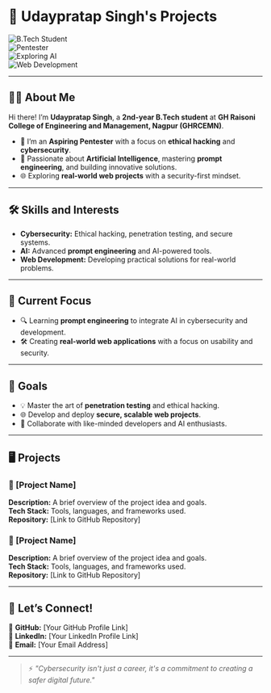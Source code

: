 # 🌟 Udaypratap Singh's Projects  

![B.Tech Student](https://img.shields.io/badge/B.Tech-CyberSecurity-blue)  
![Pentester](https://img.shields.io/badge/Aspiring-Pentester-green)  
![Exploring AI](https://img.shields.io/badge/Exploring-AI-orange)  
![Web Development](https://img.shields.io/badge/WebDevelopment-RealWorldProjects-red)  

---

## 👨‍💻 About Me  
Hi there! I’m **Udaypratap Singh**, a **2nd-year B.Tech student** at **GH Raisoni College of Engineering and Management, Nagpur (GHRCEMN)**.  

- 🚀 I’m an **Aspiring Pentester** with a focus on **ethical hacking** and **cybersecurity**.  
- 🤖 Passionate about **Artificial Intelligence**, mastering **prompt engineering**, and building innovative solutions.  
- 🌐 Exploring **real-world web projects** with a security-first mindset.  

---

## 🛠️ Skills and Interests  
- **Cybersecurity:** Ethical hacking, penetration testing, and secure systems.  
- **AI:** Advanced **prompt engineering** and AI-powered tools.  
- **Web Development:** Developing practical solutions for real-world problems.  

---

## 🎯 Current Focus  
- 🔍 Learning **prompt engineering** to integrate AI in cybersecurity and development.  
- 🛠️ Creating **real-world web applications** with a focus on usability and security.  

---

## 🚀 Goals  
- 💡 Master the art of **penetration testing** and ethical hacking.  
- 🌐 Develop and deploy **secure, scalable web projects**.  
- 🤝 Collaborate with like-minded developers and AI enthusiasts.  

---

## 🖥️ Projects  
### 🔹 [Project Name]  
**Description:** A brief overview of the project idea and goals.  
**Tech Stack:** Tools, languages, and frameworks used.  
**Repository:** [Link to GitHub Repository]  

### 🔹 [Project Name]  
**Description:** A brief overview of the project idea and goals.  
**Tech Stack:** Tools, languages, and frameworks used.  
**Repository:** [Link to GitHub Repository]  

---

## 🤝 Let’s Connect!  
🌟 **GitHub:** [Your GitHub Profile Link]  
🌟 **LinkedIn:** [Your LinkedIn Profile Link]  
🌟 **Email:** [Your Email Address]  

---

> ⚡ *"Cybersecurity isn't just a career, it's a commitment to creating a safer digital future."*
